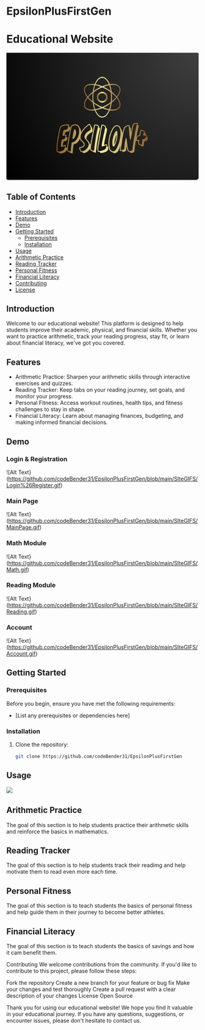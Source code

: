 # EpsilonPlusFirstGen
# Educational Website

![Website Screenshot](https://github.com/codeBender31/EpsilonPlusFirstGen/blob/main/ProjectLogin/EpsilonLogo.PNG)

## Table of Contents

- [Introduction](#introduction)
- [Features](#features)
- [Demo](#demo)
- [Getting Started](#getting-started)
  - [Prerequisites](#prerequisites)
  - [Installation](#installation)
- [Usage](#usage)
- [Arithmetic Practice](#arithmetic-practice)
- [Reading Tracker](#reading-tracker)
- [Personal Fitness](#personal-fitness)
- [Financial Literacy](#financial-literacy)
- [Contributing](#contributing)
- [License](#license)

## Introduction

Welcome to our educational website! This platform is designed to help students improve their academic, physical, and financial skills. Whether you want to practice arithmetic, track your reading progress, stay fit, or learn about financial literacy, we've got you covered.

## Features

- Arithmetic Practice: Sharpen your arithmetic skills through interactive exercises and quizzes.
- Reading Tracker: Keep tabs on your reading journey, set goals, and monitor your progress.
- Personal Fitness: Access workout routines, health tips, and fitness challenges to stay in shape.
- Financial Literacy: Learn about managing finances, budgeting, and making informed financial decisions.

## Demo
### Login & Registration
![Alt Text}(https://github.com/codeBender31/EpsilonPlusFirstGen/blob/main/SIteGIFS/Login%26Register.gif)
### Main Page
![Alt Text}(https://github.com/codeBender31/EpsilonPlusFirstGen/blob/main/SIteGIFS/MainPage.gif)
### Math Module
![Alt Text}(https://github.com/codeBender31/EpsilonPlusFirstGen/blob/main/SIteGIFS/Math.gif)
### Reading Module
![Alt Text}(https://github.com/codeBender31/EpsilonPlusFirstGen/blob/main/SIteGIFS/Reading.gif)
### Account
![Alt Text}(https://github.com/codeBender31/EpsilonPlusFirstGen/blob/main/SIteGIFS/Account.gif)

## Getting Started

### Prerequisites

Before you begin, ensure you have met the following requirements:

- [List any prerequisites or dependencies here]

### Installation

1. Clone the repository:

   ```sh
   git clone https://github.com/codeBender31/EpsilonPlusFirstGen
   
## Usage
![](https://github.com/codeBender31/EpsilonPlusFirstGen/blob/main/FirstIteration.gif)

## Arithmetic Practice
The goal of this section is to help students practice their arithmetic skills and reinforce the basics in mathematics. 

## Reading Tracker
The goal of this section is to help students track their readimg and help motivate them to read even more each time. 

## Personal Fitness
The goal of this section is to teach students the basics of personal fitness and help guide them in their journey to become better athletes. 

## Financial Literacy
The goal of this section is to teach students the basics of savings and how it cam benefit them.

Contributing
We welcome contributions from the community. If you'd like to contribute to this project, please follow these steps:

Fork the repository
Create a new branch for your feature or bug fix
Make your changes and test thoroughly
Create a pull request with a clear description of your changes
License
Open Source

Thank you for using our educational website! We hope you find it valuable in your educational journey. If you have any questions, suggestions, or encounter issues, please don't hesitate to contact us.

